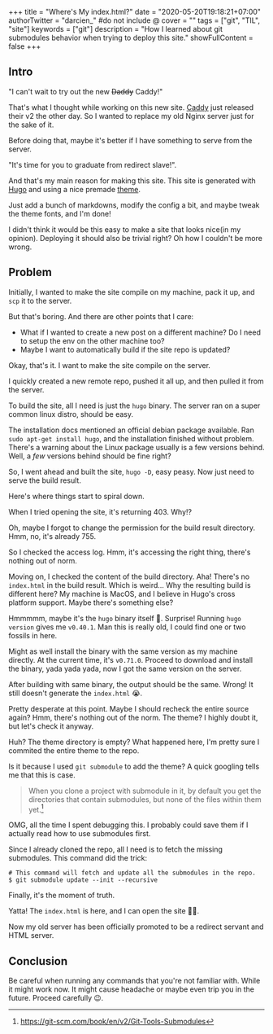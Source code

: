 +++
title = "Where's My index.html?"
date = "2020-05-20T19:18:21+07:00"
authorTwitter = "darcien_" #do not include @
cover = ""
tags = ["git", "TIL", "site"]
keywords = ["git"]
description = "How I learned about git submodules behavior when trying to deploy this site."
showFullContent = false
+++

## Intro

"I can't wait to try out the new ~~Daddy~~ Caddy!"

That's what I thought while working on this new site.
[Caddy](https://caddyserver.com/v2) just released their v2 the other day.
So I wanted to replace my old Nginx server just for the sake of it.

Before doing that, maybe it's better if I have something to serve from the server.

"It's time for you to graduate from redirect slave!".

And that's my main reason for making this site.
This site is generated with [Hugo](https://gohugo.io/) and using a nice premade [theme](https://github.com/panr/hugo-theme-terminal).

Just add a bunch of markdowns, modify the config a bit, and maybe tweak the theme fonts, and I'm done!

I didn't think it would be this easy to make a site that looks nice(in my opinion).
Deploying it should also be trivial right? Oh how I couldn't be more wrong.


## Problem

Initially, I wanted to make the site compile on my machine, pack it up, and `scp` it to the server.

But that's boring.
And there are other points that I care:
- What if I wanted to create a new post on a different machine? Do I need to setup the env on the other machine too?
- Maybe I want to automatically build if the site repo is updated?

Okay, that's it. I want to make the site compile on the server.

I quickly created a new remote repo, pushed it all up, and then pulled it from the server.

To build the site, all I need is just the `hugo` binary.
The server ran on a super common linux distro, should be easy.

The installation docs mentioned an official debian package available.
Ran `sudo apt-get install hugo`, and the installation finished without problem.
There's a warning about the Linux package usually is a few versions behind.
Well, a _few_ versions behind should be fine right?

So, I went ahead and built the site, `hugo -D`, easy peasy.
Now just need to serve the build result.

Here's where things start to spiral down.

When I tried opening the site, it's returning 403. Why!?

Oh, maybe I forgot to change the permission for the build result directory.
Hmm, no, it's already 755.

So I checked the access log. Hmm, it's accessing the right thing, there's nothing out of norm.

Moving on, I checked the content of the build directory.
Aha! There's no `index.html` in the build result.
Which is weird... Why the resulting build is different here?
My machine is MacOS, and I believe in Hugo's cross platform support.
Maybe there's something else?

Hmmmmm, maybe it's the `hugo` binary itself 🤔.
Surprise! Running `hugo version` gives me `v0.40.1`.
Man this is really old, I could find one or two fossils in here.

Might as well install the binary with the same version as my machine directly.
At the current time, it's `v0.71.0`.
Proceed to download and install the binary, yada yada yada, now I got the same version on the server.

After building with same binary, the output should be the same.
Wrong! It still doesn't generate the `index.html` 😭.

Pretty desperate at this point.
Maybe I should recheck the entire source again?
Hmm, there's nothing out of the norm.
The theme? I highly doubt it, but let's check it anyway.

Huh? The theme directory is empty?
What happened here, I'm pretty sure I commited the entire theme to the repo.

Is it because I used `git submodule` to add the theme? A quick googling tells me that this is case.

>When you clone a project with submodule in it, by default you get the directories that contain submodules, but none of the files within them yet.[^1]

OMG, all the time I spent debugging this.
I probably could save them if I actually read how to use submodules first.

Since I already cloned the repo, all I need is to fetch the missing submodules.
This command did the trick:
```shell
# This command will fetch and update all the submodules in the repo.
$ git submodule update --init --recursive
```

Finally, it's the moment of truth.

Yatta! The `index.html` is here, and I can open the site 🥳🎉.

Now my old server has been officially promoted to be a redirect servant and HTML server.

## Conclusion

Be careful when running any commands that you're not familiar with.
While it might work now.
It might cause headache or maybe even trip you in the future.
Proceed carefully 😉.

[^1]: https://git-scm.com/book/en/v2/Git-Tools-Submodules
